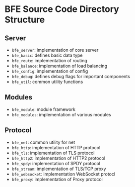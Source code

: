 # BFE Source Code Directory Structure

## Server
- `bfe_server`: implementation of core server 
- `bfe_basic`: defines basic data type
- `bfe_route`: implementation of routing
- `bfe_balance`: implementation of load balancing
- `bfe_config`: implementation of config
- `bfe_debug`: defines debug flags for important components 
- `bfe_util`: common utility functions

## Modules
- `bfe_module`: module framework
- `bfe_modules`: implementation of various modules

## Protocol
- `bfe_net`: common utility for net
- `bfe_http`: implementation of HTTP protocol
- `bfe_tls`:  implementation of TLS protocol
- `bfe_http2`: implementation of HTTP2 protocol
- `bfe_spdy`: implementation of SPDY protocol
- `bfe_stream`: implementation of TLS/TCP proxy
- `bfe_websocket`: implementation WebSocket protocl
- `bfe_proxy`: implementation of Proxy protocol
